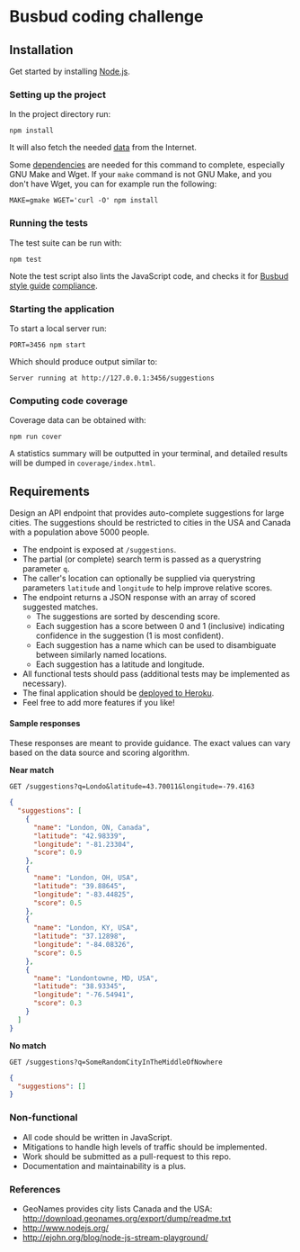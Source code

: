Busbud coding challenge
=======================

Installation
------------

Get started by installing [Node.js](http://www.nodejs.org).

### Setting up the project

In the project directory run:

```
npm install
```

It will also fetch the needed [data](data) from the Internet.

Some [dependencies](data#dependencies) are needed for this command to
complete, especially GNU Make and Wget. If your `make` command is not
GNU Make, and you don't have Wget, you can for example run the
following:

```
MAKE=gmake WGET='curl -O' npm install
```

### Running the tests

The test suite can be run with:

```
npm test
```

Note the test script also lints the JavaScript code, and checks it for
[Busbud style guide][style] [compliance].

[style]: https://github.com/busbud/js-style-guide
[compliance]: https://github.com/valeriangalliat/standard-busbud

### Starting the application

To start a local server run:

```
PORT=3456 npm start
```

Which should produce output similar to:

```
Server running at http://127.0.0.1:3456/suggestions
```

### Computing code coverage

Coverage data can be obtained with:

```
npm run cover
```

A statistics summary will be outputted in your terminal, and detailed
results will be dumped in `coverage/index.html`.

Requirements
------------

Design an API endpoint that provides auto-complete suggestions for large cities.
The suggestions should be restricted to cities in the USA and Canada with a population above 5000 people.

* The endpoint is exposed at `/suggestions`.
* The partial (or complete) search term is passed as a querystring parameter `q`.
* The caller's location can optionally be supplied via querystring parameters `latitude` and `longitude` to help improve relative scores.
* The endpoint returns a JSON response with an array of scored suggested matches.
  * The suggestions are sorted by descending score.
  * Each suggestion has a score between 0 and 1 (inclusive) indicating confidence in the suggestion (1 is most confident).
  * Each suggestion has a name which can be used to disambiguate between similarly named locations.
  * Each suggestion has a latitude and longitude.
* All functional tests should pass (additional tests may be implemented as necessary).
* The final application should be [deployed to Heroku](https://devcenter.heroku.com/articles/getting-started-with-nodejs).
* Feel free to add more features if you like!

#### Sample responses

These responses are meant to provide guidance. The exact values can vary based on the data source and scoring algorithm.

**Near match**

    GET /suggestions?q=Londo&latitude=43.70011&longitude=-79.4163

```json
{
  "suggestions": [
    {
      "name": "London, ON, Canada",
      "latitude": "42.98339",
      "longitude": "-81.23304",
      "score": 0.9
    },
    {
      "name": "London, OH, USA",
      "latitude": "39.88645",
      "longitude": "-83.44825",
      "score": 0.5
    },
    {
      "name": "London, KY, USA",
      "latitude": "37.12898",
      "longitude": "-84.08326",
      "score": 0.5
    },
    {
      "name": "Londontowne, MD, USA",
      "latitude": "38.93345",
      "longitude": "-76.54941",
      "score": 0.3
    }
  ]
}
```

**No match**

    GET /suggestions?q=SomeRandomCityInTheMiddleOfNowhere

```json
{
  "suggestions": []
}
```

### Non-functional

* All code should be written in JavaScript.
* Mitigations to handle high levels of traffic should be implemented.
* Work should be submitted as a pull-request to this repo.
* Documentation and maintainability is a plus.

### References

* GeoNames provides city lists Canada and the USA: http://download.geonames.org/export/dump/readme.txt
* http://www.nodejs.org/
* http://ejohn.org/blog/node-js-stream-playground/
